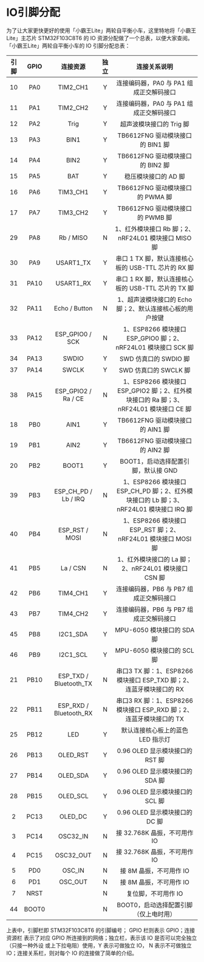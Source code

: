 # IO引脚分配

为了让大家更快更好的使用「小霸王Lite」两轮自平衡小车，这里特地将「小霸王Lite」主芯片 STM32F103C8T6 的 IO 资源分配做了一个总表，以便大家查阅。「小霸王Lite」两轮自平衡小车的 IO 引脚分配总表：

| 引脚 | GPIO | 连接资源 | 独立 | 连接关系说明 |
| :----: | :--: | :----: | :----: | :----: |
|   10    |  PA0    |  TIM2_CH1  |Y| 连接编码器，PA0 与 PA1 组成正交解码接口 |
| 11 | PA1 | TIM2_CH2 |Y| 连接编码器，PA0 与 PA1 组成正交解码接口 |
| 12 | PA2 | Trig |Y| 超声波模块接口的 Trig 脚 |
| 13 | PA3 | BIN1 |Y| TB6612FNG 驱动模块接口的 BIN1 脚 |
| 14 | PA4 | BIN2 |Y| TB6612FNG 驱动模块接口的 BIN2 脚 |
| 15 | PA5 | BAT |Y| 稳压模块接口的 AD 脚 |
| 16 | PA6 | TIM3_CH1 |Y| TB6612FNG 驱动模块接口的 PWMA 脚 |
| 17 | PA7 | TIM3_CH2 |Y| TB6612FNG 驱动模块接口的 PWMB 脚 |
| 29 | PA8  | Rb / MISO | N | 1、红外模块接口 Rb 脚；2、nRF24L01 模块接口 MISO 脚 |
| 30 | PA9  | USART1_TX | Y | 串口 1 TX 脚，默认连接核心板的 USB-TTL 芯片的 RX 脚 |
| 31 | PA10 | USART1_RX | Y | 串口 1 RX 脚，默认连接核心板的 USB-TTL 芯片的 TX 脚 |
| 32 | PA11 | Echo / Button | N | 1、超声波模块接口的 Echo 脚；2、默认连接核心板的用户按键 |
| 33 | PA12 | ESP_GPIO0 / SCK | N | 1、ESP8266 模块接口 ESP_GPIO0 脚；2、nRF24L01 模块接口 SCK 脚 |
| 34 | PA13 | SWDIO | Y | SWD 仿真口的 SWDIO 脚 |
| 37 | PA14 | SWCLK | Y | SWD 仿真口的 SWCLK 脚 |
| 38 | PA15 | ESP_GPIO2 / Ra / CE | N | 1、ESP8266 模块接口 ESP_GPIO2 脚；2、红外模块接口的 Ra 脚；3、nRF24L01 模块接口 CE 脚 |
| 18 | PB0 | AIN1 | Y | TB6612FNG 驱动模块接口的 AIN1 脚 |
| 19 | PB1 | AIN2 | Y | TB6612FNG 驱动模块接口的 AIN2 脚 |
| 20 | PB2 | BOOT1 | Y | BOOT1，启动选择配置引脚，默认接 GND |
| 39 | PB3 | ESP_CH_PD / Lb / IRQ | N | 1、ESP8266 模块接口 ESP_CH_PD 脚；2、红外模块接口的 Lb 脚；3、nRF24L01 模块接口 IRQ 脚 |
| 40 | PB4 | ESP_RST / MOSI | N | 1、ESP8266 模块接口 ESP_RST 脚；2、nRF24L01 模块接口 MOSI 脚 |
| 41 | PB5 | La / CSN | N | 1、红外模块接口的 La 脚；2、nRF24L01 模块接口 CSN 脚 |
| 42 | PB6 | TIM4_CH1 | Y | 连接编码器，PB6 与 PB7 组成正交解码接口 |
| 43 | PB7 | TIM4_CH2 | Y | 连接编码器，PB6 与 PB7 组成正交解码接口 |
| 45 | PB8 | I2C1_SDA | Y | MPU-6050 模块接口的 SDA 脚 |
| 46 | PB9 | I2C1_SCL | Y | MPU-6050 模块接口的 SCL 脚 |
| 21 | PB10 | ESP_TXD / Bluetooth_TX | N | 串口3 TX 脚：1、ESP8266 模块接口 ESP_TXD 脚；2、连蓝牙模块接口的 RX |
| 22 | PB11 | ESP_RXD / Bluetooth_RX | N | 串口3 RX 脚：1、ESP8266 模块接口 ESP_RXD 脚；2、连蓝牙模块接口的 TX |
| 25 | PB12 | LED | Y | 默认连接核心板上的蓝色 LED 指示灯 |
| 26 | PB13 | OLED_RST | Y | 0.96 OLED 显示模块接口的 RST 脚 |
| 27 | PB14 | OLED_SDA | Y | 0.96 OLED 显示模块接口的 SDA 脚 |
| 28 | PB15 | OLED_SCL | Y | 0.96 OLED 显示模块接口的 SCL 脚 |
| 2 | PC13 | OLED_DC | Y | 0.96 OLED 显示模块接口的 DC 脚 |
| 3 | PC14 | OSC32_IN | N | 接 32.768K 晶振，不可用作 IO |
|  4   | PC15 | OSC32_OUT | N | 接 32.768K 晶振，不可用作 IO |
| 5 | PD0 | OSC_IN | N | 接 8M 晶振，不可用作 IO |
| 6 | PD1 | OSC_OUT | N | 接 8M 晶振，不可用作 IO |
| 7 | NRST  |                        |  N   |                     复位脚，不可用作 IO                      |
| 44 | BOOT0 |                        |  N   |            BOOT0，启动选择配置引脚（仅上电时用）             |

上表中，引脚栏即 STM32F103C8T6 的引脚编号； GPIO 栏则表示 GPIO；连接资源栏
表示了对应 GPIO 所连接到的网络；独立栏，表示该 IO 是否可以完全独立（只接一种外设
或上下拉电阻）使用，Y 表示可做独立 IO， N 表示不可做独立 IO；连接关系栏，则对每个 IO 的连接做了简单的介绍。
